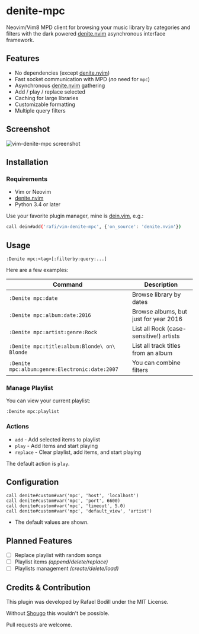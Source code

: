 # denite-mpc

Neovim/Vim8 MPD client for browsing your music library by categories and filters
with the dark powered [denite.nvim] asynchronous interface framework.

## Features

- No dependencies (except [denite.nvim])
- Fast socket communication with MPD (_no_ need for `mpc`)
- Asynchronous [denite.nvim] gathering
- Add / play / replace selected
- Caching for large libraries
- Customizable formatting
- Multiple query filters

## Screenshot

![vim-denite-mpc screenshot](http://rafi.io/static/img/project/vim-denite-mpc/browsing.gif)

## Installation

### Requirements

- Vim or Neovim
- [denite.nvim]
- Python 3.4 or later

Use your favorite plugin manager, mine is [dein.vim], e.g.:

```sh
call dein#add('rafi/vim-denite-mpc', {'on_source': 'denite.nvim'})
```

## Usage

```viml
:Denite mpc:<tag>[:filterby:query:...]
```

Here are a few examples:

 Command | Description
-------- | -----------
`:Denite mpc:date` | Browse library by dates
`:Denite mpc:album:date:2016` | Browse albums, but just for year 2016
`:Denite mpc:artist:genre:Rock` | List all Rock (case-sensitive!) artists
`:Denite mpc:title:album:Blonde\ on\ Blonde` | List all track titles from an album
`:Denite mpc:album:genre:Electronic:date:2007` | You can combine filters

### Manage Playlist

You can view your current playlist:

```viml
:Denite mpc:playlist
```

### Actions

- `add` - Add selected items to playlist
- `play` - Add items and start playing
- `replace` - Clear playlist, add items, and start playing

The default action is `play`.

## Configuration

```viml
call denite#custom#var('mpc', 'host', 'localhost')
call denite#custom#var('mpc', 'port', 6600)
call denite#custom#var('mpc', 'timeout', 5.0)
call denite#custom#var('mpc', 'default_view', 'artist')
```

- The default values are shown.

## Planned Features

- [ ] Replace playlist with random songs
- [ ] Playlist items _(append/delete/replace)_
- [ ] Playlists management _(create/delete/load)_

## Credits & Contribution

This plugin was developed by Rafael Bodill under the MIT License.

Without [Shougo] this wouldn't be possible.

Pull requests are welcome.

[Shougo]: https://github.com/Shougo
[denite.nvim]: https://github.com/Shougo/denite.nvim
[dein.vim]: https://github.com/Shougo/dein.vim

